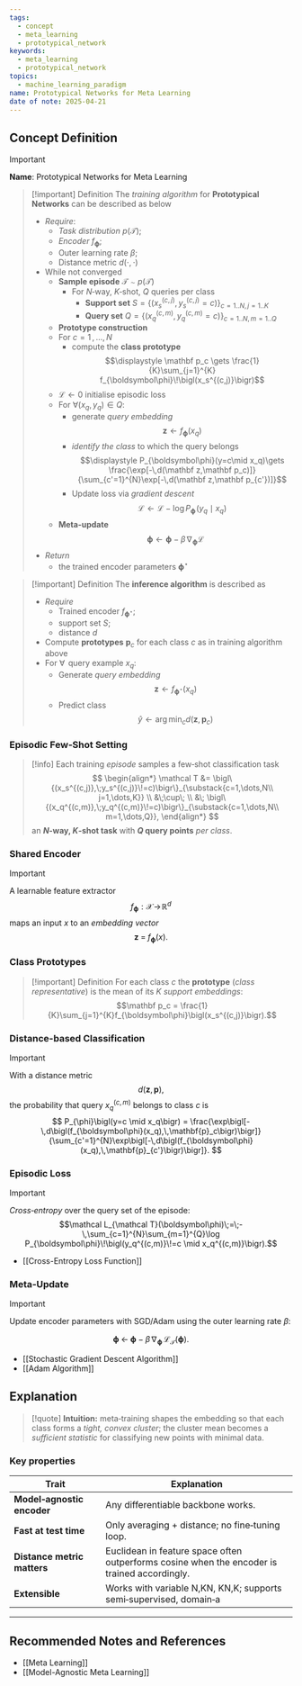 ```yaml
---
tags:
  - concept
  - meta_learning
  - prototypical_network
keywords:
  - meta_learning
  - prototypical_network
topics:
  - machine_learning_paradigm
name: Prototypical Networks for Meta Learning
date of note: 2025-04-21
---
```


## Concept Definition

>[!important]
>**Name**: Prototypical Networks for Meta Learning

>[!important] Definition
>The *training algorithm* for **Prototypical Networks** can be described as below
>- *Require*: 
>	- *Task distribution* $p(\mathcal T)$; 
>	- *Encoder* $f_{\boldsymbol\phi}$; 
>	- Outer learning rate $\beta$; 
>	- Distance metric $d(\cdot,\cdot)$
>- While not converged
>	- **Sample episode** $\mathcal T \sim p(\mathcal T)$ 
>		- For $N$‑way, $K$‑shot, $Q$ queries per class
>			- **Support set** $S=\{(x_s^{(c,j)},y_s^{(c,j)}=c)\}_{c=1..N,\,j=1..K}$
>			- **Query set**   $Q=\{(x_q^{(c,m)},y_q^{(c,m)}=c)\}_{c=1..N,\,m=1..Q}$
>	- **Prototype construction**
>	- For $c=1\,{,}\ldots{,}\,N$
>		-  compute the **class prototype** $$\displaystyle \mathbf p_c \gets \frac{1}{K}\sum_{j=1}^{K} f_{\boldsymbol\phi}\!\bigl(x_s^{(c,j)}\bigr)$$
>	- $\mathcal L \gets 0$  initialise episodic loss
>	- For $\forall (x_q,y_q)\in Q$:
>		- generate *query embedding* $$\mathbf z \gets f_{\boldsymbol\phi}(x_q)$$
>		- *identify the class* to which the query belongs $$\displaystyle P_{\boldsymbol\phi}(y=c\mid x_q)\gets \frac{\exp[-\,d(\mathbf z,\mathbf p_c)]}{\sum_{c'=1}^{N}\exp[-\,d(\mathbf z,\mathbf p_{c'})]}$$
>		-  Update loss via *gradient descent* $$\mathcal L \gets \mathcal L -\log P_{\boldsymbol\phi}\!\bigl(y_q\mid x_q\bigr)$$
>	- **Meta‑update** $$\displaystyle \boldsymbol\phi \gets \boldsymbol\phi - \beta\,\nabla_{\!\boldsymbol\phi}\mathcal L$$
>- *Return*
>	- the trained encoder parameters $\boldsymbol\phi^\star$

>[!important] Definition
>The **inference algorithm** is described as
>- *Require*
>	- Trained encoder $f_{\boldsymbol\phi^\star}$; 
>	- support set $S$; 
>	- distance $d$
>- Compute **prototypes** $\mathbf p_c$ for each class $c$ as in training algorithm above
>- For $\forall\,$ query example $x_{q}$:
>	- Generate *query embedding*  $$\mathbf z \gets f_{\boldsymbol\phi^\star}(x_q)$$
>	- Predict class $$\displaystyle \hat{y} \gets \arg\min_{c} d(\mathbf z,\mathbf p_c)$$




### Episodic Few‑Shot Setting

>[!info]
>Each training  *episode* samples a few‑shot classification task
>$$
>\begin{align*}
> \mathcal T &= \bigl\{(x_s^{(c,j)},\;y_s^{(c,j)}\!=c)\bigr\}_{\substack{c=1,\dots,N\\ j=1,\dots,K}} \\
> &\;\cup\; \\
> &\; \bigl\{(x_q^{(c,m)},\;y_q^{(c,m)}\!=c)\bigr\}_{\substack{c=1,\dots,N\\ m=1,\dots,Q}},
> \end{align*}
>$$
> an **$N$-way, $K$-shot task** with **$Q$ query points** *per class*.

### Shared Encoder

>[!important]
>A learnable feature extractor
> $$f_{\boldsymbol\phi} : \mathcal X \!\to\! \mathbb R^{d}$$
> maps an input $x$ to an *embedding vector*
> $$\mathbf z \;=\; f_{\boldsymbol\phi}(x).$$

### Class Prototypes

>[!important] Definition
>For each class $c$ the **prototype** (*class representative*) is the mean of its $K$ *support embeddings*:
>$$\mathbf p_c = \frac{1}{K}\sum_{j=1}^{K}f_{\boldsymbol\phi}\bigl(x_s^{(c,j)}\bigr).$$

### Distance-based Classification

>[!important] 
>With a distance metric $$d(\mathbf z,\mathbf p),$$ the probability that query $x_q^{(c,m)}$ belongs to class $c$ is
>$$
>P_{\phi}\bigl(y=c \mid x_q\bigr) =  \frac{\exp\bigl[-\,d\bigl(f_{\boldsymbol\phi}(x_q),\,\mathbf{p}_c\bigr)\bigr]}{\sum_{c'=1}^{N}\exp\bigl[-\,d\bigl(f_{\boldsymbol\phi}(x_q),\,\mathbf{p}_{c'}\bigr)\bigr]}.
>$$

### Episodic Loss

>[!important] 
>*Cross‑entropy* over the query set of the episode:
> $$\mathcal L_{\mathcal T}(\boldsymbol\phi)\;=\;-\,\sum_{c=1}^{N}\sum_{m=1}^{Q}\log P_{\boldsymbol\phi}\!\bigl(y_q^{(c,m)}\!=c \mid x_q^{(c,m)}\bigr).$$

- [[Cross-Entropy Loss Function]]

### Meta‑Update

>[!important]
>Update encoder parameters with SGD/Adam using the outer learning rate $\beta$:
> 
> $$\boldsymbol\phi\;\leftarrow\;\boldsymbol\phi- \beta\, \nabla_{\!\boldsymbol\phi}\, \mathcal L_{\mathcal T}(\boldsymbol\phi).$$
> 

- [[Stochastic Gradient Descent Algorithm]]
- [[Adam Algorithm]]


## Explanation

>[!quote]
>**Intuition:** meta‑training shapes the embedding so that each class forms a _tight, convex cluster_; the cluster mean becomes a _sufficient statistic_ for classifying new points with minimal data.


### Key properties

|Trait|Explanation|
|---|---|
|**Model‑agnostic encoder**|Any differentiable backbone works.|
|**Fast at test time**|Only averaging + distance; no fine‑tuning loop.|
|**Distance metric matters**|Euclidean in feature space often outperforms cosine when the encoder is trained accordingly.|
|**Extensible**|Works with variable N,KN, KN,K; supports semi‑supervised, domain‑a|



-----------
##  Recommended Notes and References


- [[Meta Learning]]
- [[Model-Agnostic Meta Learning]]